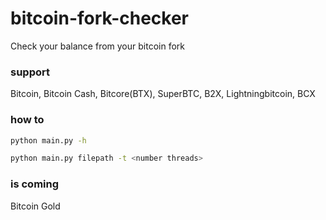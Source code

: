 # bitcoin-fork-checker
Check your balance from your bitcoin fork 

### support
Bitcoin, Bitcoin Cash, Bitcore(BTX), SuperBTC, B2X, Lightningbitcoin, BCX

### how to
```bash
python main.py -h
```
```bash
python main.py filepath -t <number threads>
```

### is coming
Bitcoin Gold
